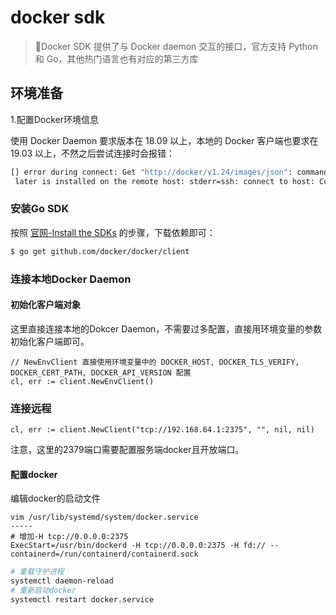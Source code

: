 # docker sdk

> 📌Docker SDK 提供了与 Docker daemon 交互的接口，官方支持 Python 和 Go，其他热门语言也有对应的第三方库

## 环境准备

1.配置Docker环境信息

使用 Docker Daemon 要求版本在 18.09 以上，本地的 Docker 客户端也要求在 19.03 以上，不然之后尝试连接时会报错：

```bash
[] error during connect: Get "http://docker/v1.24/images/json": command [] has exited with exit status 255, please make sure the URL is valid, and Docker 18.09 or
 later is installed on the remote host: stderr=ssh: connect to host: Connection refused
```

### 安装Go SDK

按照 [官网-Install the SDKs](https://docs.docker.com/engine/api/sdk/ "官网-Install the SDKs") 的步骤，下载依赖即可：

```bash
$ go get github.com/docker/docker/client
```

### 连接本地Docker Daemon

#### 初始化客户端对象

这里直接连接本地的Dokcer Daemon，不需要过多配置，直接用环境变量的参数初始化客户端即可。

```vim&#x20;script
// NewEnvClient 直接使用环境变量中的 DOCKER_HOST, DOCKER_TLS_VERIFY, DOCKER_CERT_PATH, DOCKER_API_VERSION 配置
cl, err := client.NewEnvClient()
```

### 连接远程

```vim&#x20;script
cl, err := client.NewClient("tcp://192.168.64.1:2375", "", nil, nil)
```

注意，这里的2379端口需要配置服务端docker且开放端口。

#### 配置docker

编辑docker的启动文件

```vim&#x20;script
vim /usr/lib/systemd/system/docker.service
-----
# 增加-H tcp://0.0.0.0:2375
ExecStart=/usr/bin/dockerd -H tcp://0.0.0.0:2375 -H fd:// --containerd=/run/containerd/containerd.sock

```

```bash
# 重载守护进程
systemctl daemon-reload
# 重新启动docker
systemctl restart docker.service

```
